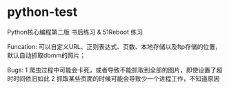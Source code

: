 # python-test
Python核心编程第二版 书后练习
&
51Reboot 练习

Funcation:
可以自定义URL、正则表达式、页数、本地存储以及ftp存储的位置，默认自动抓取dbmm的照片；

Bugs:
1 爬虫过程中可能会卡死，或者导致不能抓取到全部的图片，即使设置了超时时间依旧如此
2 抓取某些页面的时候可能会导致少一个进程工作，不知道原因
